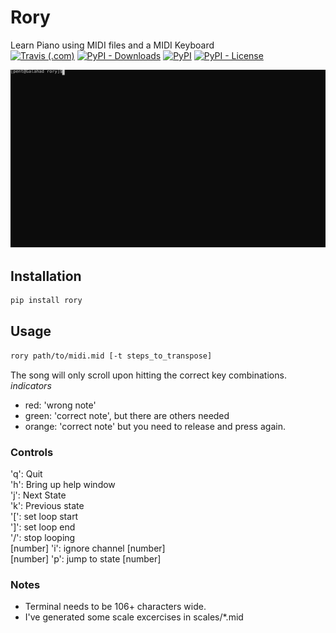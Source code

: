 # Rory
Learn Piano using MIDI files and a MIDI Keyboard<br/>
[![Travis (.com)](https://img.shields.io/travis/com/quintinfsmith/rory?style=flat-square)](https://travis-ci.com/github/quintinfsmith/rory)
[![PyPI - Downloads](https://img.shields.io/pypi/dm/rory?style=flat-square)](https://pypi.org/project/rory/)
[![PyPI](https://img.shields.io/pypi/v/rory?style=flat-square)](https://pypi.org/project/rory/)
[![PyPI - License](https://img.shields.io/pypi/l/rory?style=flat-square)](https://burnsomni.net/project/rory/?branch=master&path=LICENSE)

<img src="https://raw.githubusercontent.com/quintinfsmith/rory/master/res/sample.svg" />

## Installation
```bash
pip install rory
```

## Usage
```bash
rory path/to/midi.mid [-t steps_to_transpose]
```

The song will only scroll upon hitting the correct key combinations.
*indicators*
- red: 'wrong note'
- green: 'correct note', but there are others needed
- orange: 'correct note' but you need to release and press again.

### Controls
'q': Quit<br/>
'h': Bring up help window<br/>
'j': Next State<br/>
'k': Previous state<br/>
'[': set loop start<br/>
']': set loop end<br/>
'/': stop looping<br/>
[number] 'i': ignore channel [number]<br/>
[number] 'p': jump to state [number]<br/>

### Notes
- Terminal needs to be 106+ characters wide.
- I've generated some scale excercises in scales/*.mid

